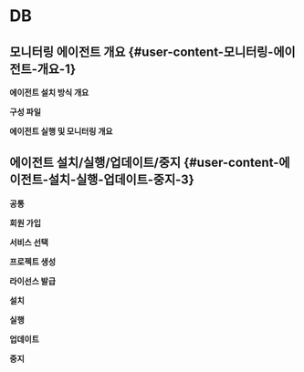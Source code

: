 # DB

## 모니터링 에이전트 개요 {#user-content-모니터링-에이전트-개요-1}

**에이전트 설치 방식 개요**

**구성 파일**

**에이전트 실행 및 모니터링 개요**

## 에이전트 설치/실행/업데이트/중지 {#user-content-에이전트-설치-실행-업데이트-중지-3}

**공통**

**회원 가입**

**서비스 선택**

**프로젝트 생성**

**라이선스 발급**

**설치**

**실행**

**업데이트**

**중지**


